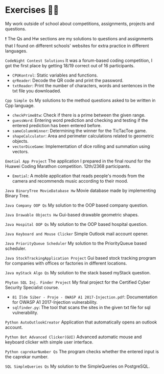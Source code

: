 # Exercises :man_technologist:
My work outside of school about competitions, assignments, projects and questions.

:exclamation: The Qs and Hw sections are my solutions to questions and assignments that I found on different schools' websites for extra practice in different languages.

`CodeNight Contest Solutions`
It was a forum-based coding competition, I got the first place by getting 18/19 correct out of 16 participants. 
- `CPUKontrol`: Static variables and functions.
- `qrReader`: Decode the QR code and print the password.
- `txtReader`: Print the number of characters, words and sentences in the txt file you downloaded.

`Cpp Simple Qs`
My solutions to the method questions asked to be written in Cpp language.
- `checkPrimeBtw`: Check if there is a prime between the given range.
- `guessWord`: Entering word prediction and checking and testing if the entered prediction has been entered before.
- `sameColumnWinner`: Determining the winner for the TicTacToe game. 
- `shapeCalculator`: Area and perimeter calculations related to geometric objects.
- `vectorDiceGame`: Implementation of dice rolling and summation using vectors. 

`Emotial App Project`
The application I prepared in the final round for the Huawei Coding Marathon competition. 12th/2368 participants.
- `Emotial`: A mobile application that reads people's moods from the camera and recommends music according to their mood.

`Java BinaryTree MovieDatabase Hw`
Movie database made by implementing Binary Tree.

`Java Company OOP Qs`
My solution to the OOP based company question. 

`Java Drawable Objects Hw`
Gui-based drawable geometric shapes.

`Java Hospital OOP Qs`
My solution to the OOP based hospital question. 

`Java Keyboard and Mouse Clicker`
Simple Outlook mail account opener.

`Java PriorityQueue Scheduler`
My solution to the PriorityQueue based scheduler.

`Java StockTrackingApplication Project`
Gui based stock tracking program for companies with offices or factories in different locations.

`Java myStack Algo Qs`
My solution to the stack based myStack question.

`Phyton SQL Inj. Finder Project`
My final project for the Certified Cyber Security Specialist course.
- `81 İlde Siber - Proje - OWASP A1 2017-Injection.pdf`: Documentation for OWASP A1 2017-Injection vulnerability. 
- `sqlfinder.py`: The tool that scans the sites in the given txt file for sql vulnerability. 

`Python AutoOutlookCreator`
Application that automatically opens an outlook account.

`Python Bot Advanced Clicker(GUI)`
Advanced automatic mouse and keyboard clicker with simple user interface.

`Python caprekarNumber Qs`
The program checks whether the entered input is the caprekar number.

`SQL SimpleQueries Qs`
My solution to the SimpleQueries on PostgreSQL.
